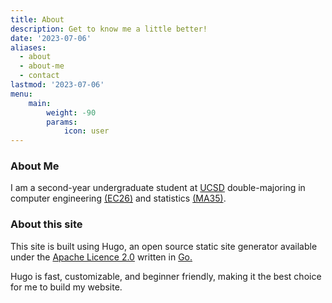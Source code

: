 ```yaml
---
title: About
description: Get to know me a little better! 
date: '2023-07-06'
aliases:
  - about
  - about-me
  - contact
lastmod: '2023-07-06'
menu:
    main: 
        weight: -90
        params:
            icon: user
---
```


### About Me
I am a second-year undergraduate student at [UCSD](ucsd.edu) double-majoring in
computer engineering [(EC26)](https://ece.ucsd.edu/undergraduate/undergraduate-programs/computer-engineering-major)
and statistics [(MA35)](https://math.ucsd.edu/students/undergraduate/ma35-probability-statistics-b-s).

### About this site
This site is built using Hugo, an open source static site generator available 
under the [Apache Licence 2.0](https://github.com/gohugoio/hugo/blob/master/LICENSE) 
written in [Go.](https://go.dev)

Hugo is fast, customizable, and beginner friendly, making it the best choice for
me to build my website.
